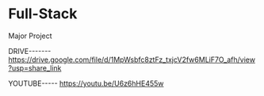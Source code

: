 # Full-Stack
Major Project

DRIVE-------
https://drive.google.com/file/d/1MpWsbfc8ztFz_txjcV2fw6MLiF7O_afh/view?usp=share_link

YOUTUBE-----
https://youtu.be/U6z6hHE455w
